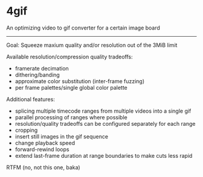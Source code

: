 # 4gif

An optimizing video to gif converter for a certain image board

---

Goal: Squeeze maxium quality and/or resolution out of the 3MiB limit

Available resolution/compression quality tradeoffs:

* framerate decimation
* dithering/banding
* approximate color substitution (inter-frame fuzzing)
* per frame palettes/single global color palette

Additional features:

* splicing multiple timecode ranges from multiple videos into a single gif
* parallel processing of ranges where possible
* resolution/quality tradeoffs can be configured separately for each range 
* cropping
* insert still images in the gif sequence
* change playback speed
* forward-rewind loops
* extend last-frame duration at range boundaries to make cuts less rapid


RTFM (no, not this one, baka)